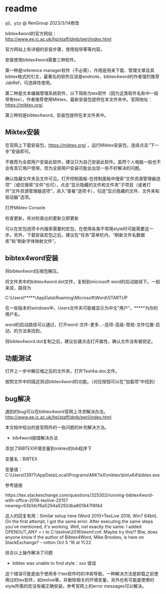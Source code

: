 # readme

yjl，yzy @ RenGroup 2023/3/14修改

bibtex4word的官方网站：<http://www.ee.ic.ac.uk/hp/staff/dmb/perl/index.html> 

官方网站上有详细的安装步骤，使用指导等等内容。

安装使用bibtex4word需要三种软件。

第一种是reference manager软件（不必需），作用是用来下载、管理文章及其bibtex格式的引文，最著名的软件应该是endnote，bibtex4word的作者强烈推荐JabRef，可选择性使用。

第二种是文本编辑管理系统软件，以下简称为tex软件（因为这类软件名称中一般带有tex），作者推荐使用Miktex，最新安装包提供在本文件夹中。官网地址：<https://miktex.org/> 

第三种则是bibtex4word。安装包提供在本文件夹中。

## Miktex安装

在官网上下载安装包，<https://miktex.org/> ，运行Miktex安装包，连续点击“下一步”安装即可。

不推荐为全部用户安装此软件，建议只为自己安装此软件。虽然个人电脑一般也不会有其它用户使用，但为全部用户安装可能会出现一些不好解决的问题。

确认隐藏文件夹及文件可见。打开控制面板-在控制面板中搜索“文件资源管理器选项”（或仅搜索“文件”也可），点击“显示隐藏的文件和文件夹”子项目（或者打开“文件资源管理器选项”，进入“查看”选项卡），勾选“显示隐藏的文件、文件夹和驱动器”选项。

打开Miktex Console

检查更新，并对检查出的更新立即更新

可以在宏包选项卡内搜索需要的宏包，在使用各类不常用style时可能需要这一步。另外，下载安装宏包之后，建议在“任务”菜单栏内，“刷新文件名数据库”和“刷新字体映射文件”。

## bibtex4word安装

将bibtex4word压缩包解压。

将文件夹中的bibtex4word.dot文件，复制到microsoft word的启动路径下。一般来说，路径为

C:\\Users\\\*\*\*\*\*\\AppData\\Roaming\\Microsoft\\Word\\STARTUP

在一些版本的windows中，Users文件夹可能被显示为中文“用户”，\*\*\*\*\*为你的用户名。

word的启动路径可以通过，打开word-文件-更多...-选项-高级-常规-文件位置-启动，的方法来找到。

将bibtex4word.dot复制之后，建议右键点击打开属性，确认文件没有被锁定。

## 功能测试

打开上一步中解压缩之后的文件夹，打开Test4w.doc文件。

按照文件中的描述测试bibtex4word的功能。（对应按钮可以在“加载项”中找到）

## bug解决

遇到的bug可以在bibtex4word官网上寻求解决办法。<http://www.ee.ic.ac.uk/hp/staff/dmb/perl/index.html> 

本文档中给出的是官网外的一些问题的补充解决方法。

* bib4word报错解决办法

添加了BIBTEX环境变量到miktex的bib程序下

变量名：BIBTEX

变量值：C:\\Users\\13971\\AppData\\Local\\Programs\\MiKTeX\\miktex\\bin\\x64\\bibtex.exe

参考链接

https\://tex.stackexchange.com/questions/325302/running-bibtex4word-with-office-2016-texlive-2015?newreg=63b1dcf6a5294a5292dba801847f8f4d

这人的回复有用：Similar setup here (Word 2010+TexLive 2016, Win7 64bit). On the first attempt, I got the same error. After executing the same steps you've mentioned, it's working. Well, not exactly the same: I added OPENOUT_ANY = r to C:\\texlive\\2016\\texmf.cnf. Maybe try this!? Btw, does anyone know if the author of Bibtex4Word, Mike Brookes, is here on StackExchange? – rotton Oct 5 '16 at 11:22

综合以上操作解决了问题

* bibtex was unable to find style：xxx 错误

这个错误可能是由于使用多个tex软件时的冲突导致。一种解决方法是卸载之前使用过的tex软件，如texlive等，并删除相关的环境变量。另外也有可能是使用的style所需的宏没有被正确安装，参考官网上的error messages可以解决。


